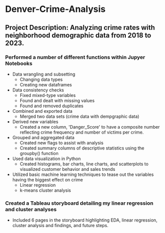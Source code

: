 # Denver-Crime-Analysis
## Project Description: Analyzing crime rates with neighborhood demographic data from 2018 to 2023.
### Performed a number of different functions within Jupyer Notebooks
- Data wrangling and subsetting
  - Changing data types
  - Creating new dataframes
- Data consistency checks
  - Fixed mixed-type variables
  - Found and dealt with missing values
  - Found and removed duplicates
- Combined and exported data
  - Merged two data sets (crime data with dempgraphic data)
- Derived new variables
  - Created a new column, 'Danger_Score' to have a composite number reflecting crime frequency and number of victims per crime.
- Grouped and aggregated data
  - Created new flags to assist with analysis
  - Created summary columns of descriptive statistics using the groupby() function
- Used data visualization in Python
  - Created histograms, bar charts, line charts, and scatterplots to visualized customer behavior and sales trends
- Utilized basic machine learning techniques to tease out the variables having the biggest effect on crime
  - Linear regression
  - k-means cluster analysis
### Created a Tableau storyboard detailing my linear regression and cluster analyses 
- Included 6 pages in the storyboard highlighting EDA, linear regression, cluster analysis and findings, and future steps.
